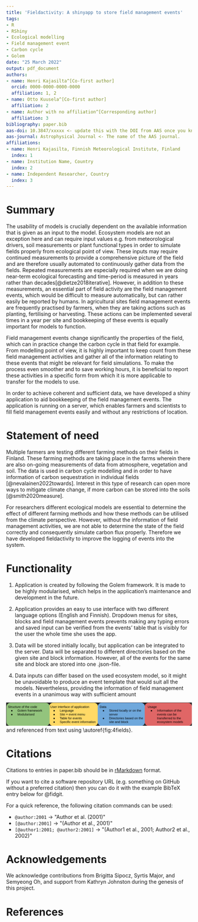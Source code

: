 ```yaml
---
title: 'Fieldactivity: A shinyapp to store field management events'
tags:
- R
- RShiny
- Ecological modelling
- Field management event
- Carbon cycle
- Golem
date: "25 March 2022"
output: pdf_document
authors:
- name: Henri Kajasilta^[Co-first author]
  orcid: 0000-0000-0000-0000
  affiliation: 1, 2
- name: Otto Kuusela^[Co-first author]
  affiliation: 2
- name: Author with no affiliation^[Corresponding author]
  affiliation: 3
bibliography: paper.bib
aas-doi: 10.3847/xxxxx <- update this with the DOI from AAS once you know it.
aas-journal: Astrophysical Journal <- The name of the AAS journal.
affiliations:
- name: Henri Kajasilta, Finnish Meteorological Institute, Finland
  index: 1
- name: Institution Name, Country
  index: 2
- name: Independent Researcher, Country
  index: 3
---
```


# Summary

The usability of models is crucially dependent on the available information that is given as an input to the model. Ecosystem models are not an exception here and can require input values e.g. from meteorological drivers, soil measurements or plant functional types in order to simulate fields properly from ecological point of view. These inputs may require continued measurements to provide a comprehensive picture of the field and are therefore usually automated to continuously gather data from the fields. Repeated measurements are especially required when we are doing near-term ecological forecasting and time-period is measured in years rather than decades[@dietze2018iterative]. However, in addition to these measurements, an essential part of field activity are the field management events, which would be difficult to measure automatically, but can rather easily be reported by humans. In agricultural sites field management events are frequently practised by farmers, when they are taking actions such as planting, fertilising or harvesting. These actions can be implemented several times in a year per site and bookkeeping of these events is equally important for models to function.

Field management events change significantly the properties of the field, which can in practice change the carbon cycle in that field for example. From modelling point of view, it is highly important to keep count from these field management activities and gather all of the information relating to these events that might be relevant for field simulations. To make the process even smoother and to save working hours, it is beneficial to report these activities in a specific form from which it is more applicable to transfer for the models to use.

In order to achieve coherent and sufficient data, we have developed a shiny application to aid bookkeeping of the field management events. The application is running on a server, which enables farmers and scientists to fill field management events easily and without any restrictions of location.


# Statement of need

Multiple farmers are testing different farming methods on their fields in Finland. These farming methods are taking place in the farms wherein there are also on-going measurements of data from atmosphere, vegetation and soil. The data is used in carbon cycle modelling and in order to have information of carbon sequestration in individual fields [@nevalainen2022towards]. Interest in this type of research can open more ways to mitigate climate change, if more carbon can be stored into the soils [@smith2020measure].

For researchers different ecological models are essential to determine the effect of different farming methods and how these methods can be utilised from the climate perspective. However, without the information of field management activities, we are not able to determine the state of the field correctly and consequently simulate carbon flux properly. Therefore we have developed fieldactivity to improve the logging of events into the system.

# Functionality

1) Application is created by following the Golem framework. It is made to be highly modularised, which helps in the application’s maintenance and development in the future.

2) Application provides an easy to use interface with two different language options (English and Finnish). Dropdown menus for sites, blocks and field management events prevents making any typing errors and saved input can be verified from the events’ table that is visibly for the user the whole time she uses the app.

3) Data will be stored initially locally, but application can be integrated to the server. Data will be separated to different directories based on the given site and block information. However, all of the events for the same site and block are stored into one .json-file.

4) Data inputs can differ based on the used ecosystem model, so it might be unavoidable to produce an event template that would suit all the models. Nevertheless, providing the information of field management events in a unanimous way with sufficient amount 


![Functionality and usage of application.\label{fig:4fields}](4fields.png)
and referenced from text using \autoref{fig:4fields}.

# Citations

Citations to entries in paper.bib should be in
[rMarkdown](http://rmarkdown.rstudio.com/authoring_bibliographies_and_citations.html)
format.

If you want to cite a software repository URL (e.g. something on GitHub without a preferred
citation) then you can do it with the example BibTeX entry below for @fidgit.

For a quick reference, the following citation commands can be used:
- `@author:2001`  ->  "Author et al. (2001)"
- `[@author:2001]` -> "(Author et al., 2001)"
- `[@author1:2001; @author2:2001]` -> "(Author1 et al., 2001; Author2 et al., 2002)"



# Acknowledgements

We acknowledge contributions from Brigitta Sipocz, Syrtis Major, and Semyeong
Oh, and support from Kathryn Johnston during the genesis of this project.

# References
